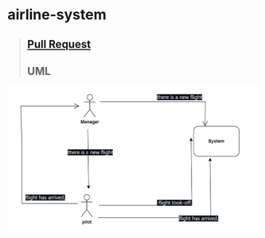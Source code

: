 # airline-system
>## [Pull Request](https://github.com/FarrahYasin/airline-system/pull/1)
>## UML
![UML_Airline](UML_Airline.png)
